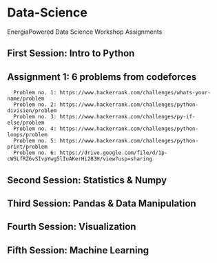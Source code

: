 # Data-Science
EnergiaPowered Data Science Workshop Assignments

## First Session: Intro to Python
## Assignment 1: 6 problems from codeforces
      Problem no. 1: https://www.hackerrank.com/challenges/whats-your-name/problem
      Problem no. 2: https://www.hackerrank.com/challenges/python-division/problem
      Problem no. 3: https://www.hackerrank.com/challenges/py-if-else/problem
      Problem no. 4: https://www.hackerrank.com/challenges/python-loops/problem
      Problem no. 5: https://www.hackerrank.com/challenges/python-print/problem
      Problem no. 6: https://drive.google.com/file/d/1p-cWSLfRZ6vSIvpYwg5lIuAKerHi283H/view?usp=sharing
      
## Second Session: Statistics & Numpy
## Third Session: Pandas & Data Manipulation
## Fourth Session: Visualization
## Fifth Session: Machine Learning 
